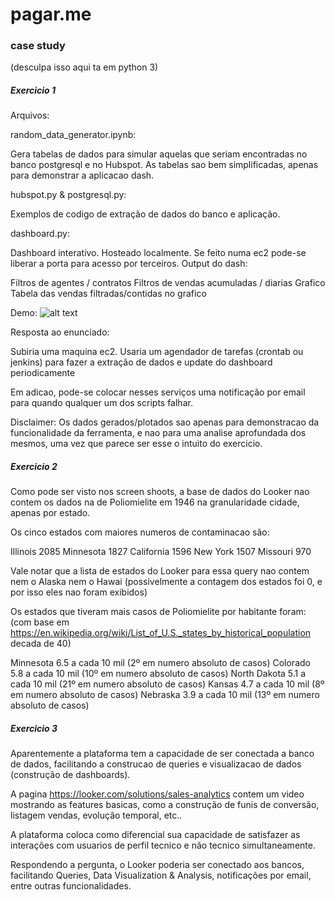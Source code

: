 # pagar.me
### case study

(desculpa isso aqui ta em python 3)

##### Exercicio 1

Arquivos:

random_data_generator.ipynb: 

Gera tabelas de dados para simular aquelas que seriam encontradas no banco postgresql e no Hubspot.
As tabelas sao bem simplificadas, apenas para demonstrar a aplicacao dash.

hubspot.py & postgresql.py: 

Exemplos de codigo de extração de dados do banco e aplicação.

dashboard.py:

Dashboard interativo. Hosteado localmente. Se feito numa ec2 pode-se liberar a porta para acesso por terceiros.
Output do dash:

Filtros de agentes / contratos
Filtros de vendas acumuladas / diarias
Grafico
Tabela das vendas filtradas/contidas no grafico

Demo:
![alt text](https://i.imgur.com/mQ9BUcU.gif)

Resposta ao enunciado:

Subiria uma maquina ec2.
Usaria um agendador de tarefas (crontab ou jenkins) para fazer a extração de dados e update do dashboard periodicamente

Em adicao, pode-se colocar nesses serviços uma notificação por email para quando qualquer um dos scripts falhar.

Disclaimer:
Os dados gerados/plotados sao apenas para demonstracao da funcionalidade da ferramenta, e nao para uma analise aprofundada dos mesmos, uma vez que parece ser esse o intuito do exercicio.

##### Exercicio 2

Como pode ser visto nos screen shoots, a base de dados do Looker nao contem os dados na de Poliomielite em 1946 na granularidade cidade, apenas por estado.

Os cinco estados com maiores numeros de contaminacao são:

Illinois 2085
Minnesota 1827
California 1596
New York 1507
Missouri 970

Vale notar que a lista de estados do Looker para essa query nao contem nem o Alaska nem o Hawai (possivelmente a contagem dos estados foi 0, e por isso eles nao foram exibidos)

Os estados que tiveram mais casos de Poliomielite por habitante foram: 
(com base em https://en.wikipedia.org/wiki/List_of_U.S._states_by_historical_population decada de 40)

Minnesota 6.5 a cada 10 mil  (2º em numero absoluto de casos)
Colorado 5.8 a cada 10 mil   (10º em numero absoluto de casos)
North Dakota 5.1 a cada 10 mil   (21º em numero absoluto de casos)
Kansas 4.7 a cada 10 mil    (8º em numero absoluto de casos)
Nebraska 3.9 a cada 10 mil    (13º em numero absoluto de casos)

##### Exercicio 3

Aparentemente a plataforma tem a capacidade de ser conectada a banco de dados, facilitando a construcao de queries e visualizacao de dados (construção de dashboards).

A pagina https://looker.com/solutions/sales-analytics contem um video mostrando as features basicas, como a construção de funis de conversão, listagem vendas, evolução temporal, etc..

A plataforma coloca como diferencial sua capacidade de satisfazer as interações com usuarios de perfil tecnico e não tecnico simultaneamente.

Respondendo a pergunta, o Looker poderia ser conectado aos bancos, facilitando Queries, Data Visualization & Analysis, notificações por email, entre outras funcionalidades.
